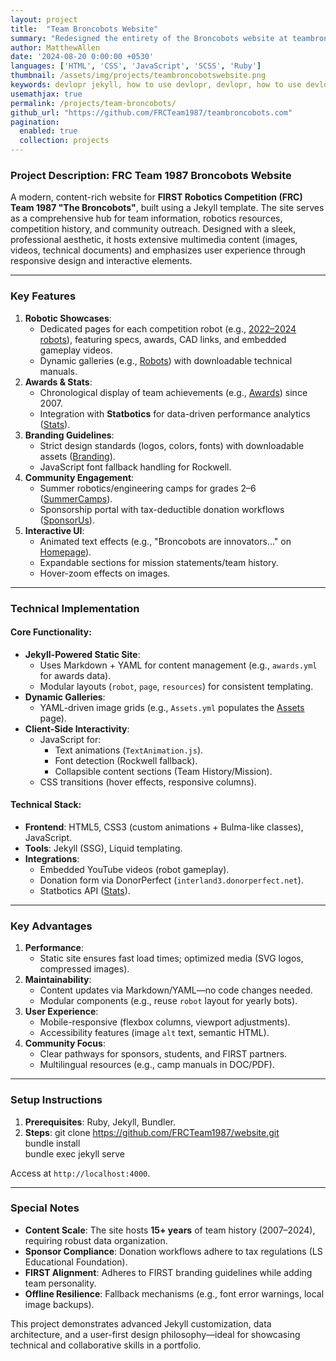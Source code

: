 ```yaml
---
layout: project
title:  "Team Broncobots Website"
summary: "Redesigned the entirety of the Broncobots website at teambroncobots.com"
author: MatthewAllen
date: '2024-08-20 0:00:00 +0530'
languages: ['HTML', 'CSS', 'JavaScript', 'SCSS', 'Ruby']
thumbnail: /assets/img/projects/teambroncobotswebsite.png
keywords: devlopr jekyll, how to use devlopr, devlopr, how to use devlopr-jekyll, devlopr-jekyll tutorial,best jekyll themes, multi languages and tags
usemathjax: true
permalink: /projects/team-broncobots/
github_url: "https://github.com/FRCTeam1987/teambroncobots.com"
pagination:
  enabled: true
  collection: projects
---
```


### Project Description: FRC Team 1987 Broncobots Website
A modern, content-rich website for **FIRST Robotics Competition (FRC) Team 1987 "The Broncobots"**, built using a Jekyll template. The site serves as a comprehensive hub for team information, robotics resources, competition history, and community outreach. Designed with a sleek, professional aesthetic, it hosts extensive multimedia content (images, videos, technical documents) and emphasizes user experience through responsive design and interactive elements.

---

### Key Features
1. **Robotic Showcases**:
    - Dedicated pages for each competition robot (e.g., [2022–2024 robots](2022Robot.md)), featuring specs, awards, CAD links, and embedded gameplay videos.
    - Dynamic galleries (e.g., [Robots](Assets.yml)) with downloadable technical manuals.
2. **Awards & Stats**:
    - Chronological display of team achievements (e.g., [Awards](awards.yml)) since 2007.
    - Integration with **Statbotics** for data-driven performance analytics ([Stats](Stats.md)).
3. **Branding Guidelines**:
    - Strict design standards (logos, colors, fonts) with downloadable assets ([Branding](Branding.md)).
    - JavaScript font fallback handling for Rockwell.
4. **Community Engagement**:
    - Summer robotics/engineering camps for grades 2–6 ([SummerCamps](SummerCamps.md)).
    - Sponsorship portal with tax-deductible donation workflows ([SponsorUs](SponsorUs.md)).
5. **Interactive UI**:
    - Animated text effects (e.g., "Broncobots are innovators..." on [Homepage](index.md)).
    - Expandable sections for mission statements/team history.
    - Hover-zoom effects on images.

---

### Technical Implementation
#### Core Functionality:
- **Jekyll-Powered Static Site**:
    - Uses Markdown + YAML for content management (e.g., `awards.yml` for awards data).
    - Modular layouts (`robot`, `page`, `resources`) for consistent templating.
- **Dynamic Galleries**:
    - YAML-driven image grids (e.g., `Assets.yml` populates the [Assets](assets.md) page).
- **Client-Side Interactivity**:
    - JavaScript for:
        - Text animations (`TextAnimation.js`).
        - Font detection (Rockwell fallback).
        - Collapsible content sections (Team History/Mission).
    - CSS transitions (hover effects, responsive columns).

#### Technical Stack:
- **Frontend**: HTML5, CSS3 (custom animations + Bulma-like classes), JavaScript.
- **Tools**: Jekyll (SSG), Liquid templating.
- **Integrations**:
    - Embedded YouTube videos (robot gameplay).
    - Donation form via DonorPerfect (`interland3.donorperfect.net`).
    - Statbotics API ([Stats](Stats.md)).

---

### Key Advantages
1. **Performance**:
    - Static site ensures fast load times; optimized media (SVG logos, compressed images).
2. **Maintainability**:
    - Content updates via Markdown/YAML—no code changes needed.
    - Modular components (e.g., reuse `robot` layout for yearly bots).
3. **User Experience**:
    - Mobile-responsive (flexbox columns, viewport adjustments).
    - Accessibility features (image `alt` text, semantic HTML).
4. **Community Focus**:
    - Clear pathways for sponsors, students, and FIRST partners.
    - Multilingual resources (e.g., camp manuals in DOC/PDF).

---

### Setup Instructions
1. **Prerequisites**: Ruby, Jekyll, Bundler.
2. **Steps**:
   git clone https://github.com/FRCTeam1987/website.git  
   bundle install  
   bundle exec jekyll serve  

Access at `http://localhost:4000`.

---

### Special Notes
- **Content Scale**: The site hosts **15+ years** of team history (2007–2024), requiring robust data organization.
- **Sponsor Compliance**: Donation workflows adhere to tax regulations (LS Educational Foundation).
- **FIRST Alignment**: Adheres to FIRST branding guidelines while adding team personality.
- **Offline Resilience**: Fallback mechanisms (e.g., font error warnings, local image backups).

This project demonstrates advanced Jekyll customization, data architecture, and a user-first design philosophy—ideal for showcasing technical and collaborative skills in a portfolio.